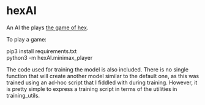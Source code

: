 # hexAI

An AI the plays [the game of hex](https://en.wikipedia.org/wiki/Hex_(board_game)).

To play a game:

pip3 install requirements.txt  
python3 -m hexAI.minimax_player

The code used for training the model is also included. There is no single function that will create another model similar to the default one, as this was trained using an ad-hoc script that I fiddled with during training. However, it is pretty simple to express a training script in terms of the utilities in training_utils.
